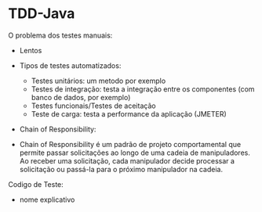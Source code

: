 # TDD-Java

O problema dos testes manuais: 
- Lentos

- Tipos de testes automatizados:
    - Testes unitários: um metodo por exemplo
    - Testes de integração: testa a integração entre os componentes (com banco de dados, por exemplo)
    - Testes funcionais/Testes de aceitação
    - Teste de carga: testa a performance da aplicação (JMETER)


- Chain of Responsibility:
- Chain of Responsibility é um padrão de projeto comportamental que permite passar solicitações ao longo de uma cadeia de manipuladores. Ao receber uma solicitação, cada manipulador decide processar a solicitação ou passá-la para o próximo manipulador na cadeia.


Codigo de Teste: 
- nome explicativo


